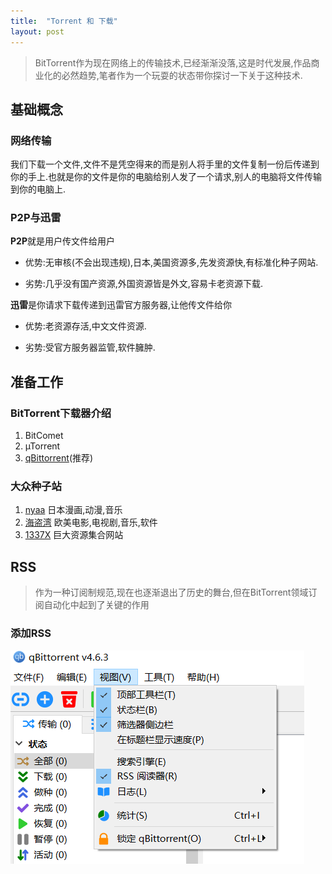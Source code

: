 ```yaml
---
title:  "Torrent 和 下载"
layout: post
---
```


>BitTorrent作为现在网络上的传输技术,已经渐渐没落,这是时代发展,作品商业化的必然趋势,笔者作为一个玩耍的状态带你探讨一下关于这种技术.

## 基础概念
### 网络传输
我们下载一个文件,文件不是凭空得来的而是别人将手里的文件复制一份后传递到你的手上.也就是你的文件是你的电脑给别人发了一个请求,别人的电脑将文件传输到你的电脑上.
### P2P与迅雷
**P2P**就是用户传文件给用户

- 优势:无审核(不会出现违规),日本,美国资源多,先发资源快,有标准化种子网站.

- 劣势:几乎没有国产资源,外国资源皆是外文,容易卡老资源下载.

**迅雷**是你请求下载传递到迅雷官方服务器,让他传文件给你

- 优势:老资源存活,中文文件资源.

- 劣势:受官方服务器监管,软件臃肿.

## 准备工作
### BitTorrent下载器介绍
1. BitComet
2. µTorrent
3. [qBittorrent](https://www.qbittorrent.org/)(推荐)

### 大众种子站
1. [nyaa](https://nyaa.si/) 日本漫画,动漫,音乐
2. [海盗湾](https://thepiratebay.org/) 欧美电影,电视剧,音乐,软件
3. [1337X](https://www.1337x.tw/) 巨大资源集合网站

## RSS
>作为一种订阅制规范,现在也逐渐退出了历史的舞台,但在BitTorrent领域订阅自动化中起到了关键的作用

### 添加RSS
![](/assets/images/rssadd.png)
